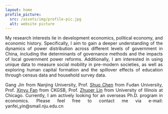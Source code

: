 ```yaml
---
layout: home
profile_picture:
  src: /assets/img/profile-pic.jpg
  alt: website picture
---
```


<p  style="text-align:justify; text-justify:inter-ideograph;>
  Welcome to my website! I am Yanfei Yin, a third-year masters student at School of Business, Nanjing University.
<p>

<p  style="text-align:justify; text-justify:inter-ideograph;>  
  My research interests lie in development economics, political economy, and economic history. Specifically, I aim to gain a deeper understanding of the dynamics of power distribution across different levels of government in China, including the determinants of governance methods and the impacts of local government power reforms. Additionally, I am interested in using unique data to measure social mobility in pre-modern societies, as well as exploring human capital formation and the spillover effects of education through census data and household survey data.
<p>

<p  style="text-align:justify; text-justify:inter-ideograph;>
  I am very fortunate to be advised by Prof. <a href="http://nubs.nju.edu.cn/jg1/list.htm">Gang Jin</a> from Nanjing University, Prof. <a href="https://www.frankchenshuo.com/">Shuo Chen</a> from Fudan University, Prof. <a href="https://www.ckgsb.edu.cn/faculty/professor_team/detail/156/FANXinyu.html">Xinyu Fan</a> from CKGSB, Prof. <a href="https://www.zhuoerlin.org/home">Zhuoer Lin</a> from University of Illinois at Chicago. Currently, I am actively looking for an overseas Ph.D. program in economics. Please feel free to contact me via e-mail: yanfei_yin@smail.nju.edu.cn
</p>
